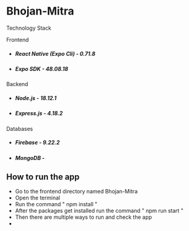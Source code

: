 # Bhojan-Mitra

Technology Stack

Frontend
- <h5>React Native (Expo Cli) - 0.71.8</h5>
- <h5>Expo SDK - 48.08.18</h5>

Backend
- <h5>Node.js - 18.12.1</h5>
- <h5>Express.js - 4.18.2</h5>

Databases
- <h5>Firebase - 9.22.2</h5>
- <h5>MongoDB - </h5>

## How to run the app
+ Go to the frontend directory named Bhojan-Mitra
+ Open the terminal
+ Run the command " npm install "
+ After the packages get installed run the command " npm run start "
+ Then there are multiple ways to run and check the app
+ 
